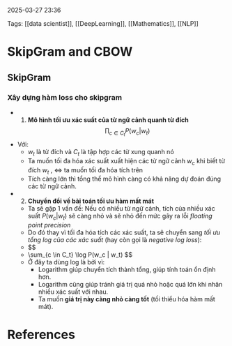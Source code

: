 2025-03-27 23:36


Tags: [[data scientist]], [[DeepLearning]], [[Mathematics]], [[NLP]]

# SkipGram and CBOW

## SkipGram
### Xây dựng hàm loss cho skipgram
- 1. **Mô hình tối ưu xác suất của từ ngữ cảnh quanh từ đích**
$$
\prod_{c \in C_t} P(w_c | w_t)
$$
- Với:
	- $w_t$ là từ đích và $C_t$ là tập hợp các từ xung quanh nó
	- Ta muốn tối đa hóa xác suất xuất hiện các từ ngữ  cảnh $w_c$ khi biết từ đích $w_t$ , <=> ta muốn tối đa hóa tích trên
	- Tích càng lớn thì tổng thể mô hình càng có khả năng dự đoán đúng các từ ngữ cảnh.
- 2. **Chuyển đổi về bài toán tối ưu hàm mất mát**
	- Ta sẽ gặp 1 vấn đề: Nếu có nhiều từ ngữ cảnh, tích của nhiều xác suất $P(w_c|w_t)$ sẽ càng nhỏ và sẽ nhỏ đến mức gây ra lỗi *floating point precision*
	- Do đó thay vì tối đa hóa tích các xác suất, ta sẽ chuyển sang *tối ưu tổng log của các xác suất* (hay còn gọi là *negative log loss*):
	- $$
	 - \sum_{c \in C_t} \log P(w_c | w_t)
	 $$
	- Ở đây ta dùng log là bởi vì:
		- Logarithm giúp chuyển tích thành tổng, giúp tính toán ổn định hơn.
		- Logarithm cũng giúp tránh giá trị quá nhỏ hoặc quá lớn khi nhân nhiều xác suất với nhau.
		- Ta muốn **giá trị này càng nhỏ càng tốt** (tối thiểu hóa hàm mất mát).
# References
